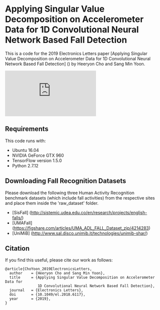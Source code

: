 # Applying Singular Value Decomposition on Accelerometer Data for 1D Convolutional Neural Network Based Fall Detection
This is a code for the 2019 Electronics Letters paper [Applying Singular Value Decomposition on Accelerometer Data for 1D Convolutional Neural Network Based Fall Detection] () by Heeryon Cho and Sang Min Yoon.

![](https://github.com/heeryoncho/SVD_applied_fall_detection/blob/master/fig/LOSO_Accuracy.pdf)

## Requirements
This code runs with:
* Ubuntu 16.04
* NVIDIA GeForce GTX 960
* TensorFlow version 1.5.0
* Python 2.7.12

## Downloading Fall Recognition Datasets
Please download the following three Human Activity Recognition benchmark datasets (which include fall activities) from the respective sites and place them inside the 'raw_dataset' folder.
* [SisFall] (http://sistemic.udea.edu.co/en/research/projects/english-falls/)
* [UMAFall] (https://figshare.com/articles/UMA_ADL_FALL_Dataset_zip/4214283)
* [UniMiB] (http://www.sal.disco.unimib.it/technologies/unimib-shar/)

## Citation
If you find this useful, please cite our work as follows:
```
@article{ChoYoon_2019ElectronicsLetters,
  author    = {Heeryon Cho and Sang Min Yoon},
  title     = {Applying Singular Value Decomposition on Accelerometer Data for 
               1D Convolutional Neural Network Based Fall Detection},
  journal   = {Electronics Letters},
  doi       = {10.1049/el.2018.6117},
  year      = {2019},
}
```
